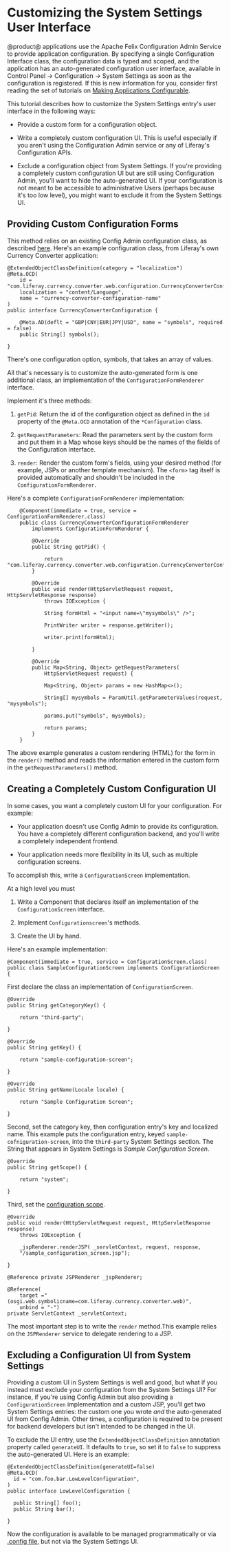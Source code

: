 # Customizing the System Settings User Interface

@product@ applications use the Apache Felix Configuration Admin Service to
provide application configuration. By specifying a single Configuration
Interface class, the configuration data is typed and scoped, and the application
has an auto-generated configuration user interface, available in Control Panel &rarr;
Configuration &rarr; System Settings as soon as the configuration is registered.
If this is new information for you, consider first reading the set of tutorials
on 
[Making Applications Configurable](/discover/deployment/-/knowledge_base/7-1/making-applications-configurable).

This tutorial describes how to customize the System Settings entry's user
interface in the following ways:

- Provide a custom form for a configuration object.

- Write a completely custom configuration UI. This is useful especially if you
    aren't using the Configuration Admin service or any of Liferay's
    Configuration APIs.

- Exclude a configuration object from System Settings. If you're providing a
    completely custom configuration UI but are still using Configuration Admin,
    you'll want to hide the auto-generated UI. If your configuration is not
    meant to be accessible to administrative Users (perhaps because it's too low
    level), you might want to exclude it from the System Settings UI.

## Providing Custom Configuration Forms

This method relies on an existing Config Admin configuration class, as described
[here](/develop/tutorials/-/knowledge_base/7-1/making-applications-configurable). 
Here's an example configuration class, from Liferay's own Currency Converter
application:

    @ExtendedObjectClassDefinition(category = "localization")
    @Meta.OCD(
        id = "com.liferay.currency.converter.web.configuration.CurrencyConverterConfiguration",
        localization = "content/Language",
        name = "currency-converter-configuration-name"
    )
    public interface CurrencyConverterConfiguration {

        @Meta.AD(deflt = "GBP|CNY|EUR|JPY|USD", name = "symbols", required = false)
        public String[] symbols();

    }

There's one configuration option, symbols, that takes an array of values. 

All that's necessary is to customize the auto-generated form is one additional
class, an implementation of the `ConfigurationFormRenderer` interface.

Implement it's three methods:

1.  `getPid`: Return the id of the configuration object as defined in the `id`
    property of the `@Meta.OCD` annotation of the `*Configuration` class.

2.  `getRequestParameters`: Read the parameters sent by the custom form and put
    them in a Map whose keys should be the names of the fields of the
    Configuration interface.

3.  `render`: Render the custom form's fields, using your desired method (for
    example, JSPs or another template mechanism). The `<form>` tag itself is
    provided automatically and shouldn't be included in the
    `ConfigurationFormRenderer`.

Here's a complete `ConfigurationFormRenderer` implementation:

        @Component(immediate = true, service = ConfigurationFormRenderer.class)
        public class CurrencyConverterConfigurationFormRenderer
            implements ConfigurationFormRenderer {

            @Override
            public String getPid() {

                return "com.liferay.currency.converter.web.configuration.CurrencyConverterConfiguration";
            }

            @Override
            public void render(HttpServletRequest request, HttpServletResponse response)
                throws IOException {

                String formHtml = "<input name=\"mysymbols\" />";

                PrintWriter writer = response.getWriter();

                writer.print(formHtml);

            }

            @Override
            public Map<String, Object> getRequestParameters(
                HttpServletRequest request) {

                Map<String, Object> params = new HashMap<>();

                String[] mysymbols = ParamUtil.getParameterValues(request, "mysymbols");

                params.put("symbols", mysymbols);

                return params;
            }
        }

The above example generates a custom rendering (HTML) for the form in the
`render()` method and reads the information entered in the custom form in the
`getRequestParameters()` method.

## Creating a Completely Custom Configuration UI

In some cases, you want a completely custom UI for your configuration. For
example: 

- Your application doesn't use Config Admin to provide its configuration. You
    have a completely different configuration backend, and you'll write a
    completely independent frontend.

- Your application needs more flexibility in its UI, such as multiple
    configuration screens.

To accomplish this, write a `ConfigurationScreen` implementation.

At a high level you must

1.  Write a Component that declares itself an implementation of the
    `ConfigurationScreen` interface.

2.  Implement `Configurationscreen`'s methods.

3.  Create the UI by hand.

Here's an example implementation:

    @Component(immediate = true, service = ConfigurationScreen.class) 
    public class SampleConfigurationScreen implements ConfigurationScreen {

First declare the class an implementation of `ConfigurationScreen`.

    @Override 
    public String getCategoryKey() { 

        return "third-party"; 
        
    }

    @Override 
    public String getKey() { 
    
        return "sample-configuration-screen"; 
        
    }

    @Override 
    public String getName(Locale locale) { 
    
        return "Sample Configuration Screen"; 

    }

Second, set the category key, then configuration entry's key and localized name.
This example puts the configuration entry, keyed `sample-cofniguration-screen`,
into the `third-party` System Settings section. The String that appears in
System Settings is _Sample Configuration Screen_.

    @Override 
    public String getScope() { 
    
        return "system"; 
        
    }

Third, set the 
[configuration scope](/develop/tutorials/-/knowledge_base/7-1/scoping-configurations).

    @Override 
    public void render(HttpServletRequest request, HttpServletResponse response) 
        throws IOException {

        _jspRenderer.renderJSP( _servletContext, request, response,
        "/sample_configuration_screen.jsp"); 
        
    }

    @Reference private JSPRenderer _jspRenderer;

    @Reference(
        target ="(osgi.web.symbolicname=com.liferay.currency.converter.web)", 
        unbind = "-")
    private ServletContext _servletContext;

The most important step is to write the `render` method.This example relies on
the `JSPRenderer` service to delegate rendering to a JSP.

<!--Should we provide some sample JSP markup?-->

## Excluding a Configuration UI from System Settings

Providing a custom UI in System Settings is well and good, but what if you
instead must exclude your configuration from the System Settings UI? For
instance, if you're using Config Admin but also providing a
`ConfigurationScreen` implementation and a custom JSP, you'll get two System
Settings entries: the custom one you wrote _and_ the auto-generated UI from
Config Admin. Other times, a configuration is required to be present for backend
developers but isn't intended to be changed in the UI.

To exclude the UI entry, use the `ExtendedObjectClassDefinition` annotation
property called `generateUI`. It defaults to `true`, so set it to `false` to
suppress the auto-generated UI. Here is an example:

    @ExtendedObjectClassDefinition(generateUI=false)
    @Meta.OCD(
      id = "com.foo.bar.LowLevelConfiguration",
    )
    public interface LowLevelConfiguration {

      public String[] foo();
      public String bar();

    }

Now the configuration is available to be managed programmatically or via
[.config
file](/discover/portal/-/knowledge_base/7-1/understanding-system-configuration-files),
but not via the System Settings UI.
